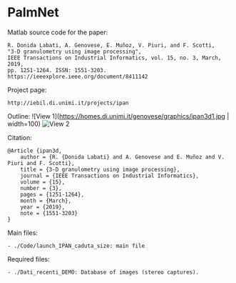 # PalmNet

Matlab source code for the paper:

	R. Donida Labati, A. Genovese, E. Muñoz, V. Piuri, and F. Scotti, 
    "3-D granulometry using image processing", 
    IEEE Transactions on Industrial Informatics, vol. 15, no. 3, March, 2019, 
    pp. 1251-1264. ISSN: 1551-3203.
	https://ieeexplore.ieee.org/document/8411142
	
Project page:

	http://iebil.di.unimi.it/projects/ipan
    
Outline:
![View 1](https://homes.di.unimi.it/genovese/graphics/ipan3d1.jpg | width=100)
![View 2](https://homes.di.unimi.it/genovese/graphics/ipan3d2.jpg "View 2")

Citation:

	@Article {ipan3d,
        author = {R. {Donida Labati} and A. Genovese and E. Muñoz and V. Piuri and F. Scotti},
        title = {3-D granulometry using image processing},
        journal = {IEEE Transactions on Industrial Informatics},
        volume = {15},
        number = {3},
        pages = {1251-1264},
        month = {March},
        year = {2019},
        note = {1551-3203}
    }

Main files:

	- ./Code/launch_IPAN_caduta_size: main file

Required files:

	- ./Dati_recenti_DEMO: Database of images (stereo captures).

	
